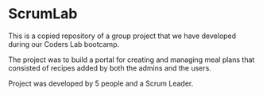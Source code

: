 # ScrumLab

This is a copied repository of a group project that we have developed during our Coders Lab bootcamp. 

The project was to build a portal for creating and managing meal plans that consisted of recipes added by both the admins and the users. 

Project was developed by 5 people and a Scrum Leader.

